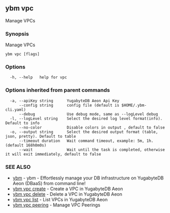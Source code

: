 ## ybm vpc

Manage VPCs

### Synopsis

Manage VPCs

```
ybm vpc [flags]
```

### Options

```
  -h, --help   help for vpc
```

### Options inherited from parent commands

```
  -a, --apiKey string      YugabyteDB Aeon Api Key
      --config string      config file (default is $HOME/.ybm-cli.yaml)
      --debug              Use debug mode, same as --logLevel debug
  -l, --logLevel string    Select the desired log level format(info). Default to info
      --no-color           Disable colors in output , default to false
  -o, --output string      Select the desired output format (table, json, pretty). Default to table
      --timeout duration   Wait command timeout, example: 5m, 1h. (default 168h0m0s)
      --wait               Wait until the task is completed, otherwise it will exit immediately, default to false
```

### SEE ALSO

* [ybm](ybm.md)	 - ybm - Effortlessly manage your DB infrastructure on YugabyteDB Aeon (DBaaS) from command line!
* [ybm vpc create](ybm_vpc_create.md)	 - Create a VPC in YugabyteDB Aeon
* [ybm vpc delete](ybm_vpc_delete.md)	 - Delete a VPC in YugabyteDB Aeon
* [ybm vpc list](ybm_vpc_list.md)	 - List VPCs in YugabyteDB Aeon
* [ybm vpc peering](ybm_vpc_peering.md)	 - Manage VPC Peerings

